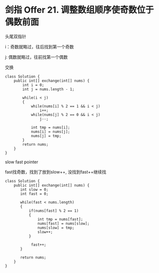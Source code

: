 # 剑指 Offer 21. 调整数组顺序使奇数位于偶数前面

头尾双指针

i：奇数就略过，往后找到第一个奇数

j: 偶数就略过，往前找第一个偶数

交换

```
class Solution {
    public int[] exchange(int[] nums) {
        int i = 0;
        int j = nums.length - 1;

        while(i < j)
        {
            while(nums[i] % 2 == 1 && i < j)
                i++;
            while(nums[j] % 2 == 0 && i < j)
                j--;

            int tmp = nums[i];
            nums[i] = nums[j];
            nums[j] = tmp;        
        }
        return nums;
    }
}
```

slow fast pointer

fast找奇数，找到了放到slow++, 没找到fast++继续找

```
class Solution {
    public int[] exchange(int[] nums) {
       int slow = 0;
       int fast = 0;

       while(fast < nums.length)
       {
           if(nums[fast] % 2 == 1)
           {
               int tmp = nums[fast];
               nums[fast] = nums[slow];
               nums[slow] = tmp;
               slow++;
           }
           
            fast++;
       }

       return nums;
    }
}
```
